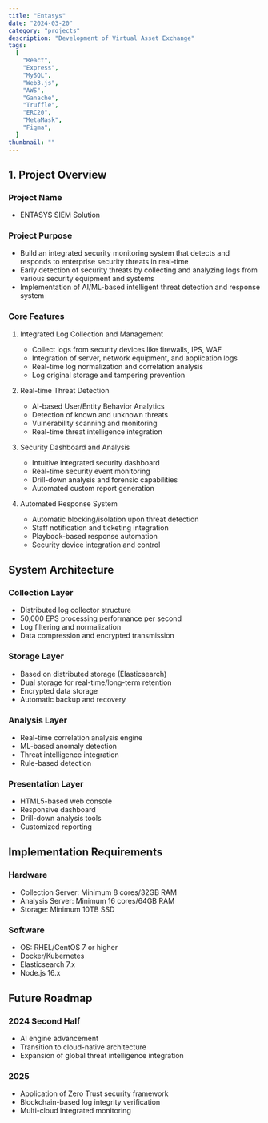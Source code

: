 ```yaml
---
title: "Entasys"
date: "2024-03-20"
category: "projects"
description: "Development of Virtual Asset Exchange"
tags:
  [
    "React",
    "Express",
    "MySQL",
    "Web3.js",
    "AWS",
    "Ganache",
    "Truffle",
    "ERC20",
    "MetaMask",
    "Figma",
  ]
thumbnail: ""
---
```


## 1. Project Overview

### Project Name

- ENTASYS SIEM Solution

### Project Purpose

- Build an integrated security monitoring system that detects and responds to enterprise security threats in real-time
- Early detection of security threats by collecting and analyzing logs from various security equipment and systems
- Implementation of AI/ML-based intelligent threat detection and response system

### Core Features

1. Integrated Log Collection and Management

   - Collect logs from security devices like firewalls, IPS, WAF
   - Integration of server, network equipment, and application logs
   - Real-time log normalization and correlation analysis
   - Log original storage and tampering prevention

2. Real-time Threat Detection

   - AI-based User/Entity Behavior Analytics
   - Detection of known and unknown threats
   - Vulnerability scanning and monitoring
   - Real-time threat intelligence integration

3. Security Dashboard and Analysis

   - Intuitive integrated security dashboard
   - Real-time security event monitoring
   - Drill-down analysis and forensic capabilities
   - Automated custom report generation

4. Automated Response System
   - Automatic blocking/isolation upon threat detection
   - Staff notification and ticketing integration
   - Playbook-based response automation
   - Security device integration and control

## System Architecture

### Collection Layer

- Distributed log collector structure
- 50,000 EPS processing performance per second
- Log filtering and normalization
- Data compression and encrypted transmission

### Storage Layer

- Based on distributed storage (Elasticsearch)
- Dual storage for real-time/long-term retention
- Encrypted data storage
- Automatic backup and recovery

### Analysis Layer

- Real-time correlation analysis engine
- ML-based anomaly detection
- Threat intelligence integration
- Rule-based detection

### Presentation Layer

- HTML5-based web console
- Responsive dashboard
- Drill-down analysis tools
- Customized reporting

## Implementation Requirements

### Hardware

- Collection Server: Minimum 8 cores/32GB RAM
- Analysis Server: Minimum 16 cores/64GB RAM
- Storage: Minimum 10TB SSD

### Software

- OS: RHEL/CentOS 7 or higher
- Docker/Kubernetes
- Elasticsearch 7.x
- Node.js 16.x

## Future Roadmap

### 2024 Second Half

- AI engine advancement
- Transition to cloud-native architecture
- Expansion of global threat intelligence integration

### 2025

- Application of Zero Trust security framework
- Blockchain-based log integrity verification
- Multi-cloud integrated monitoring

